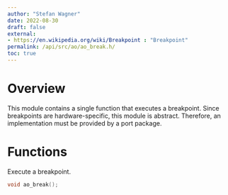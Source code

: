 ```yaml
---
author: "Stefan Wagner"
date: 2022-08-30
draft: false
external:
- https://en.wikipedia.org/wiki/Breakpoint : "Breakpoint"
permalink: /api/src/ao/ao_break.h/
toc: true
---
```


# Overview

This module contains a single function that executes a breakpoint. Since breakpoints are hardware-specific, this module is abstract. Therefore, an implementation must be provided by a port package.

# Functions

Execute a breakpoint.

```c
void ao_break();
```
